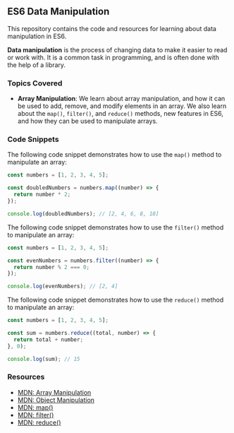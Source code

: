 ## ES6 Data Manipulation

This repository contains the code and resources for learning about data manipulation in ES6.

**Data manipulation** is the process of changing data to make it easier to read or work with. It is a common task in programming, and is often done with the help of a library.

### Topics Covered

- **Array Manipulation**: We learn about array manipulation, and how it can be used to add, remove, and modify elements in an array. We also learn about the `map()`, `filter()`, and `reduce()` methods, new features in ES6, and how they can be used to manipulate arrays.

### Code Snippets

The following code snippet demonstrates how to use the `map()` method to manipulate an array:

```javascript
const numbers = [1, 2, 3, 4, 5];

const doubledNumbers = numbers.map((number) => {
  return number * 2;
});

console.log(doubledNumbers); // [2, 4, 6, 8, 10]
```

The following code snippet demonstrates how to use the `filter()` method to manipulate an array:

```javascript
const numbers = [1, 2, 3, 4, 5];

const evenNumbers = numbers.filter((number) => {
  return number % 2 === 0;
});

console.log(evenNumbers); // [2, 4]
```

The following code snippet demonstrates how to use the `reduce()` method to manipulate an array:

```javascript
const numbers = [1, 2, 3, 4, 5];

const sum = numbers.reduce((total, number) => {
  return total + number;
}, 0);

console.log(sum); // 15
```

### Resources

- [MDN: Array Manipulation](https://developer.mozilla.org/en-US/docs/Web/JavaScript/Reference/Global_Objects/Array)
- [MDN: Object Manipulation](https://developer.mozilla.org/en-US/docs/Web/JavaScript/Reference/Global_Objects/Object)
- [MDN: map()](https://developer.mozilla.org/en-US/docs/Web/JavaScript/Reference/Global_Objects/Array/map)
- [MDN: filter()](https://developer.mozilla.org/en-US/docs/Web/JavaScript/Reference/Global_Objects/Array/filter)
- [MDN: reduce()](https://developer.mozilla.org/en-US/docs/Web/JavaScript/Reference/Global_Objects/Array/reduce)